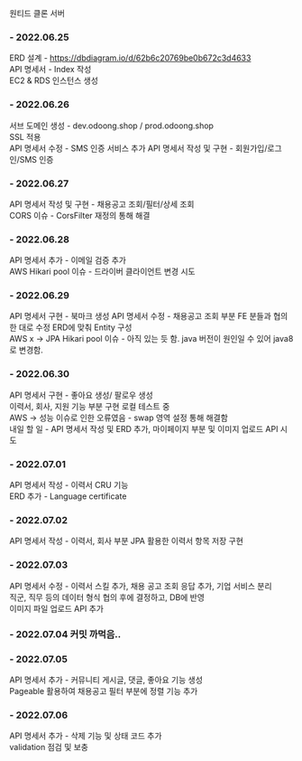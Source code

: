 원티드 클론 서버

### - 2022.06.25  
ERD 설계 - https://dbdiagram.io/d/62b6c20769be0b672c3d4633  
API 명세서 - Index 작성  
EC2 & RDS 인스턴스 생성  

### - 2022.06.26 
서브 도메인 생성 - dev.odoong.shop / prod.odoong.shop  
SSL 적용  
API 명세서 수정 - SMS 인증 서비스 추가 
API 명세서 작성 및 구현 - 회원가입/로그인/SMS 인증  

### - 2022.06.27
API 명세서 작성 및 구현 - 채용공고 조회/필터/상세 조회  
CORS 이슈 - CorsFilter 재정의 통해 해결  

### - 2022.06.28
API 명세서 추가 - 이메일 검증 추가  
AWS Hikari pool 이슈 - 드라이버 클라이언트 변경 시도  

### - 2022.06.29
API 명세서 구현 - 북마크 생성
API 명세서 수정 - 채용공고 조회 부분 FE 분들과 협의한 대로 수정
ERD에 맞춰 Entity 구성  
AWS x -> JPA Hikari pool 이슈 - 아직 있는 듯 함. java 버전이 원인일 수 있어 java8로 변경함.

### - 2022.06.30
API 명세서 구현 - 좋아요 생성/ 팔로우 생성  
이력서, 회사, 지원 기능 부분 구현 로컬 테스트 중  
AWS -> 성능 이슈로 인한 오류였음 - swap 영역 설정 통해 해결함  
내일 할 일 - API 명세서 작성 및 ERD 추가, 마이페이지 부분 및 이미지 업로드 API 시도

### - 2022.07.01
API 명세서 작성 - 이력서 CRU 기능  
ERD 추가 - Language certificate

### - 2022.07.02
API 명세서 작성 - 이력서, 회사 부분
JPA 활용한 이력서 항목 저장 구현

### - 2022.07.03
API 명세서 수정 - 이력서 스킬 추가, 채용 공고 조회 응답 추가, 기업 서비스 분리  
직군, 직무 등의 데이터 형식 협의 후에 결정하고, DB에 반영  
이미지 파일 업로드 API 추가

### - 2022.07.04 커밋 까먹음..

### - 2022.07.05
API 명세서 추가 - 커뮤니티 게시글, 댓글, 좋아요 기능 생성  
Pageable 활용하여 채용공고 필터 부분에 정렬 기능 추가

### - 2022.07.06
API 명세서 추가 - 삭제 기능 및 상태 코드 추가  
validation 점검 및 보충